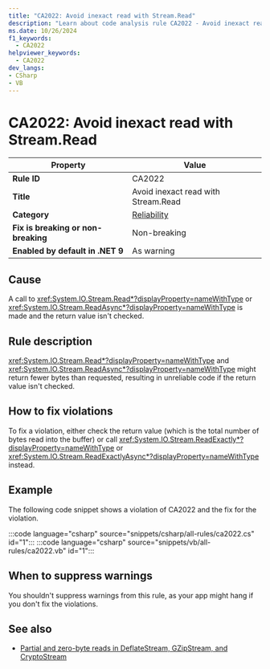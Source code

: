 ```yaml
---
title: "CA2022: Avoid inexact read with Stream.Read"
description: "Learn about code analysis rule CA2022 - Avoid inexact read with Stream.Read"
ms.date: 10/26/2024
f1_keywords:
  - CA2022
helpviewer_keywords:
  - CA2022
dev_langs:
- CSharp
- VB
---
```

# CA2022: Avoid inexact read with Stream.Read

| Property                            | Value                                  |
|-------------------------------------|----------------------------------------|
| **Rule ID**                         | CA2022                                 |
| **Title**                           | Avoid inexact read with Stream.Read    |
| **Category**                        | [Reliability](reliability-warnings.md) |
| **Fix is breaking or non-breaking** | Non-breaking                           |
| **Enabled by default in .NET 9**    | As warning                             |

## Cause

A call to <xref:System.IO.Stream.Read*?displayProperty=nameWithType> or <xref:System.IO.Stream.ReadAsync*?displayProperty=nameWithType> is made and the return value isn't checked.

## Rule description

<xref:System.IO.Stream.Read*?displayProperty=nameWithType> and <xref:System.IO.Stream.ReadAsync*?displayProperty=nameWithType> might return fewer bytes than requested, resulting in unreliable code if the return value isn't checked.

## How to fix violations

To fix a violation, either check the return value (which is the total number of bytes read into the buffer) or call <xref:System.IO.Stream.ReadExactly*?displayProperty=nameWithType> or <xref:System.IO.Stream.ReadExactlyAsync*?displayProperty=nameWithType> instead.

## Example

The following code snippet shows a violation of CA2022 and the fix for the violation.

:::code language="csharp" source="snippets/csharp/all-rules/ca2022.cs" id="1":::
:::code language="csharp" source="snippets/vb/all-rules/ca2022.vb" id="1":::

## When to suppress warnings

You shouldn't suppress warnings from this rule, as your app might hang if you don't fix the violations.

## See also

- [Partial and zero-byte reads in DeflateStream, GZipStream, and CryptoStream](../../../core/compatibility/core-libraries/6.0/partial-byte-reads-in-streams.md)
